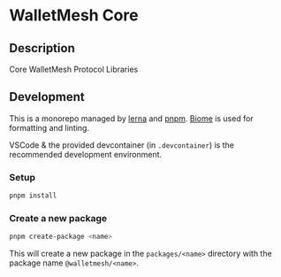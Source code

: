# WalletMesh Core

## Description

Core WalletMesh Protocol Libraries

## Development

This is a monorepo managed by [lerna](https://lerna.js.org/) and [pnpm](https://pnpm.io/).
[Biome](https://biomejs.dev) is used for formatting and linting.

VSCode & the provided devcontainer (in `.devcontainer`) is the recommended development environment.

### Setup

```bash
pnpm install
```

### Create a new package

```bash
pnpm create-package <name>
```

This will create a new package in the `packages/<name>` directory with the package name `@walletmesh/<name>`.
